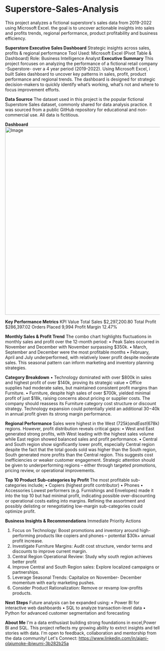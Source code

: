 # Superstore-Sales-Analysis
This project analyzes a fictional superstore's sales data from 2019-2022 using Microsoft Excel. the goal is to uncover actionable insights into sales and profits trends, regional performance, product profitability and business efficiency.

**Superstore Executive Sales Dashboard**
Strategic insights across sales, profits & regional performance
Tool Used: Microsoft Excel (Pivot Table & Dashboard)
Role: Business Intelligence Analyst
**Executive Summary**
This project forcuses on analyzing the performance of a fictional retail company -Superstore- over a 4 year period (2019-2022). Using Microsoft Excel, i built Sales dashboard to uncover key patterns in sales, profit, product performance and regional trends. 
The dashboard is designed for strategic decision-makers to quickly identify what’s working, what’s not and where to focus improvement efforts.

**Data Sourrce**
The dataset used in  this project is the popular fictional Superstore Sales dataset, commonly shared for data analysis practice. it was sourced from a public GitHub repository for educational and non-commercial use. All data is fictitious.

**Dashboard**
<img width="913" height="611" alt="Image" src="https://github.com/user-attachments/assets/e33505de-77fe-4031-84da-c4381f1df5f5" />

**Key Performance Metrics**
KPI	Value
Total Sales	$2,297,200.80
Total Profit	$286,397.02
Orders Placed	9,994
Profit Margin	12.47%


**Monthly Sales & Profit Trend**
The combo chart highlights fluctuations in monthly sales and profit over the 12-month period:
•	Peak Sales occurred in November and December with November surpassing $350k.
•	March, September and December were the most profitable months
•	February, April and July underperformed, with relatively lower profit despite moderate sales.
This seasonal pattern can inform marketing and inventory planning strategies.

**Category Breakdown**
•	Technology dominated with over $800k in sales and highest profit of over $140k, proving its strategic value
•	Office supplies had moderate sales, but maintained consistent profit margins than Furniture.
•	Furniture, despite high sales of over $700k, yielded minimal profit of just $18k, raising concerns about pricing or supplier costs.
The company should reassess its Furniture category cost structure or discount strategy. Technology expansion could potentially yield an additional $30-$40k in annual profit given its strong margin performance.

**Regional Performance** 
Sales were highest in the West ($725k) and East ($678k) regions.
However, profit distribution reveals critical gaps:
•	West and East generated strong profits, with West leading with the highest sales volume while East region showed balanced sales and profit performance.
•	Central and South region show significantly lower profit, especially Central region despite the fact that the total goods sold was higher than the South region, South generated more profits than the Central region. This suggests cost inefficiencies or weaker customer engagement.
Strategic attention should be given to underperforming regions – either through targeted promotions, pricing review, or operational improvements.

**Top 10 Product Sub-categories by Profit**
The most profitable sub-categories include;
•	Copiers (highest profit contributor)
•	Phones
•	Accessories
Lowest performers (e.g. Furnishings and Envelopes) made it into the top 10 but had minimal profit, indicating possible over-discounting or operational costs eating into margins.
Refining the assortment and possibly delisting or renegotiating low-margin sub-categories could optimize profit.

**Business Insights & Recommendations**
Immediate Priority Actions
1.	Focus on Technology: Boost promotions and inventory around high-performing products like copiers and phones – potential $30k+ annual profit increase.
2.	Investigate Furniture Margins: Audit cost structure, vendor terms and discounts to improve current margin.
3.	Central Region Operational Review: Study why south region achieves better profit
4.	Improve Central and South Region sales: Explore localized campaigns or partnerships.
5.	Leverage Seasonal Trends: Capitalize on November- December momentum with early marketing pushes.
6.	Consider Product Rationalization: Remove or revamp low-profits products.

**Next Steps**
Future analysis can be expanded using:
•	Power BI for interactive web dashboards
•	SQL to analyze transaction-level data
•	Python for advanced customer segmentation and forecasting 

**About Me**
I'm a data enthusiast building strong foundations in excel,Power BI and SQL. This project reflects my growing ability to extrct insights and tell stories with data. I'm open to feedback, collaboration and mentorship from the data community!
Let's Connect: https://www.linkedin.com/in/ajani-olajumoke-ibiwumi-3b282b25a



